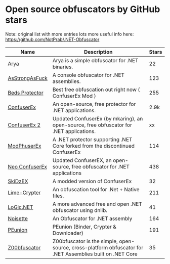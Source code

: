 # Open source obfuscators by GitHub stars

Note: original list with more entries lots more useful info here: https://github.com/NotPrab/.NET-Obfuscator

| Name | Description | Stars |
|------|-------------|-------|
|[Arya](https://github.com/HarmJ0y/Arya) | Arya is a simple obfuscator for .NET binaries. | 22 |
|[AsStrongAsFuck](https://github.com/Charterino/AsStrongAsFuck) | A console obfuscator for .NET assemblies. | 123 |
|[Beds Protector](https://github.com/BedTheGod/ConfuserEx-Mod-By-Bed) | Best free obfuscation out right now ( ConfuserEx Mod ) | 255
|[ConfuserEx](https://github.com/yck1509/ConfuserEx) | An open-source, free protector for .NET applications. | 2.9k
|[ConfuserEx 2](https://github.com/mkaring/ConfuserEx) | Updated ConfuserEx (by mkaring), an open-source, free obfuscator for .NET applications. | xx
|[ModPhuserEx](https://github.com/0xFireball/ModPhuserEx) | A .NET protector supporting .NET Core forked from the discontinued ConfuserEx | 114
|[Neo ConfuserEx](https://github.com/XenocodeRCE/neo-ConfuserEx) | Updated ConfuserEX, an open-source, free obfuscator for .NET applications | 438
|[SkiDzEX](https://github.com/NotPrab/SkiDzEX) | A modded version of ConfuserEx | 32
|[Lime-Crypter](https://github.com/NYAN-x-CAT/Lime-Crypter) | An obfuscation tool for .Net + Native files. | 211
|[LoGic.NET](https://github.com/AnErrupTion/LoGiC.NET) | A more advanced free and open .NET obfuscator using dnlib. | 41
|[Noisette](https://github.com/XenocodeRCE/Noisette-Obfuscator) | An Obfuscator for .NET assembly | 164
|[PEunion](https://github.com/bytecode77/pe-union) | PEunion (Binder, Crypter & Downloader) | 191
|[Z00bfuscator](https://github.com/Dentrax/Z00bfuscator) | Z00bfuscator is the simple, open-source, cross-platform obfuscator for .NET Assemblies built on .NET Core | 35